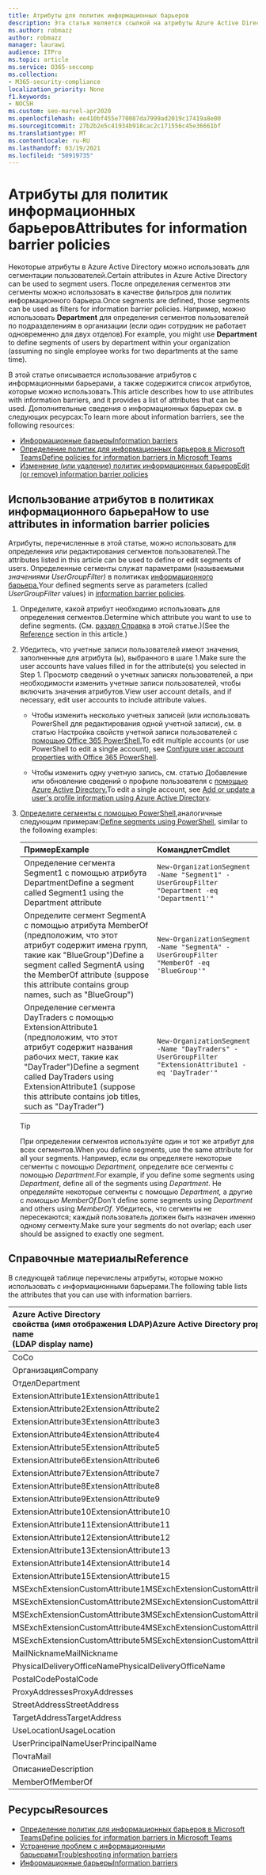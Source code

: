 ```yaml
---
title: Атрибуты для политик информационных барьеров
description: Эта статья является ссылкой на атрибуты Azure Active Directory учетной записи, которые можно использовать для определения сегментов информационного барьера.
ms.author: robmazz
author: robmazz
manager: laurawi
audience: ITPro
ms.topic: article
ms.service: O365-seccomp
ms.collection:
- M365-security-compliance
localization_priority: None
f1.keywords:
- NOCSH
ms.custom: seo-marvel-apr2020
ms.openlocfilehash: ee410bf455e770087da7999ad2019c17419a8e00
ms.sourcegitcommit: 27b2b2e5c41934b918cac2c171556c45e36661bf
ms.translationtype: MT
ms.contentlocale: ru-RU
ms.lasthandoff: 03/19/2021
ms.locfileid: "50919735"
---
```

# <a name="attributes-for-information-barrier-policies"></a><span data-ttu-id="7f68f-103">Атрибуты для политик информационных барьеров</span><span class="sxs-lookup"><span data-stu-id="7f68f-103">Attributes for information barrier policies</span></span>

<span data-ttu-id="7f68f-104">Некоторые атрибуты в Azure Active Directory можно использовать для сегментации пользователей.</span><span class="sxs-lookup"><span data-stu-id="7f68f-104">Certain attributes in Azure Active Directory can be used to segment users.</span></span> <span data-ttu-id="7f68f-105">После определения сегментов эти сегменты можно использовать в качестве фильтров для политик информационного барьера.</span><span class="sxs-lookup"><span data-stu-id="7f68f-105">Once segments are defined, those segments can be used as filters for information barrier policies.</span></span> <span data-ttu-id="7f68f-106">Например, можно использовать **Department** для определения сегментов пользователей по подразделениям в организации (если один сотрудник не работает одновременно для двух отделов).</span><span class="sxs-lookup"><span data-stu-id="7f68f-106">For example, you might use **Department** to define segments of users by department within your organization (assuming no single employee works for two departments at the same time).</span></span>

<span data-ttu-id="7f68f-107">В этой статье описывается использование атрибутов с информационными барьерами, а также содержится список атрибутов, которые можно использовать.</span><span class="sxs-lookup"><span data-stu-id="7f68f-107">This article describes how to use attributes with information barriers, and it provides a list of attributes that can be used.</span></span> <span data-ttu-id="7f68f-108">Дополнительные сведения о информационных барьерах см. в следующих ресурсах:</span><span class="sxs-lookup"><span data-stu-id="7f68f-108">To learn more about information barriers, see the following resources:</span></span>

- [<span data-ttu-id="7f68f-109">Информационные барьеры</span><span class="sxs-lookup"><span data-stu-id="7f68f-109">Information barriers</span></span>](information-barriers.md)
- [<span data-ttu-id="7f68f-110">Определение политик для информационных барьеров в Microsoft Teams</span><span class="sxs-lookup"><span data-stu-id="7f68f-110">Define policies for information barriers in Microsoft Teams</span></span>](information-barriers-policies.md)
- [<span data-ttu-id="7f68f-111">Изменение (или удаление) политик информационных барьеров</span><span class="sxs-lookup"><span data-stu-id="7f68f-111">Edit (or remove) information barrier policies</span></span>](information-barriers-edit-segments-policies.md)

## <a name="how-to-use-attributes-in-information-barrier-policies"></a><span data-ttu-id="7f68f-112">Использование атрибутов в политиках информационного барьера</span><span class="sxs-lookup"><span data-stu-id="7f68f-112">How to use attributes in information barrier policies</span></span>

<span data-ttu-id="7f68f-113">Атрибуты, перечисленные в этой статье, можно использовать для определения или редактирования сегментов пользователей.</span><span class="sxs-lookup"><span data-stu-id="7f68f-113">The attributes listed in this article can be used to define or edit segments of users.</span></span> <span data-ttu-id="7f68f-114">Определенные сегменты служат параметрами (называемыми *значениями UserGroupFilter)* в политиках [информационного барьера.](information-barriers-policies.md)</span><span class="sxs-lookup"><span data-stu-id="7f68f-114">Your defined segments serve as parameters (called *UserGroupFilter* values) in [information barrier policies](information-barriers-policies.md).</span></span>

1. <span data-ttu-id="7f68f-115">Определите, какой атрибут необходимо использовать для определения сегментов.</span><span class="sxs-lookup"><span data-stu-id="7f68f-115">Determine which attribute you want to use to define segments.</span></span> <span data-ttu-id="7f68f-116">(См. [раздел Справка](#reference) в этой статье.)</span><span class="sxs-lookup"><span data-stu-id="7f68f-116">(See the [Reference](#reference) section in this article.)</span></span>

2. <span data-ttu-id="7f68f-117">Убедитесь, что учетные записи пользователей имеют значения, заполненные для атрибута (ы), выбранного в шаге 1.</span><span class="sxs-lookup"><span data-stu-id="7f68f-117">Make sure the user accounts have values filled in for the attribute(s) you selected in Step 1.</span></span> <span data-ttu-id="7f68f-118">Просмотр сведений о учетных записях пользователей, а при необходимости изменить учетные записи пользователей, чтобы включить значения атрибутов.</span><span class="sxs-lookup"><span data-stu-id="7f68f-118">View user account details, and if necessary, edit user accounts to include attribute values.</span></span> 

    - <span data-ttu-id="7f68f-119">Чтобы изменить несколько учетных записей (или использовать PowerShell для редактирования одной учетной записи), см. в статью Настройка свойств учетной записи пользователей с [помощью Office 365 PowerShell.](../enterprise/configure-user-account-properties-with-microsoft-365-powershell.md)</span><span class="sxs-lookup"><span data-stu-id="7f68f-119">To edit multiple accounts (or use PowerShell to edit a single account), see [Configure user account properties with Office 365 PowerShell](../enterprise/configure-user-account-properties-with-microsoft-365-powershell.md).</span></span>

    - <span data-ttu-id="7f68f-120">Чтобы изменить одну учетную запись, см. статью Добавление или обновление сведений о профиле пользователя с [помощью Azure Active Directory.](/azure/active-directory/fundamentals/active-directory-users-profile-azure-portal)</span><span class="sxs-lookup"><span data-stu-id="7f68f-120">To edit a single account, see [Add or update a user's profile information using Azure Active Directory](/azure/active-directory/fundamentals/active-directory-users-profile-azure-portal).</span></span>

3. <span data-ttu-id="7f68f-121">[Определите сегменты с помощью PowerShell,](information-barriers-policies.md#define-segments-using-powershell)аналогичные следующим примерам:</span><span class="sxs-lookup"><span data-stu-id="7f68f-121">[Define segments using PowerShell](information-barriers-policies.md#define-segments-using-powershell), similar to the following examples:</span></span>

    |<span data-ttu-id="7f68f-122">**Пример**</span><span class="sxs-lookup"><span data-stu-id="7f68f-122">**Example**</span></span>|<span data-ttu-id="7f68f-123">**Командлет**</span><span class="sxs-lookup"><span data-stu-id="7f68f-123">**Cmdlet**</span></span>|
    |:----------|:---------|
    | <span data-ttu-id="7f68f-124">Определение сегмента Segment1 с помощью атрибута Department</span><span class="sxs-lookup"><span data-stu-id="7f68f-124">Define a segment called Segment1 using the Department attribute</span></span> | `New-OrganizationSegment -Name "Segment1" -UserGroupFilter "Department -eq 'Department1'"` |
    | <span data-ttu-id="7f68f-125">Определите сегмент SegmentA с помощью атрибута MemberOf (предположим, что этот атрибут содержит имена групп, такие как "BlueGroup")</span><span class="sxs-lookup"><span data-stu-id="7f68f-125">Define a segment called SegmentA using the MemberOf attribute (suppose this attribute contains group names, such as "BlueGroup")</span></span> | `New-OrganizationSegment -Name "SegmentA" -UserGroupFilter "MemberOf -eq 'BlueGroup'"` |
    | <span data-ttu-id="7f68f-126">Определение сегмента DayTraders с помощью ExtensionAttribute1 (предположим, что этот атрибут содержит названия рабочих мест, такие как "DayTrader")</span><span class="sxs-lookup"><span data-stu-id="7f68f-126">Define a segment called DayTraders using ExtensionAttribute1 (suppose this attribute contains job titles, such as "DayTrader")</span></span> | `New-OrganizationSegment -Name "DayTraders" -UserGroupFilter "ExtensionAttribute1 -eq 'DayTrader'"` |

    > [!TIP]
    > <span data-ttu-id="7f68f-127">При определении сегментов используйте один и тот же атрибут для всех сегментов.</span><span class="sxs-lookup"><span data-stu-id="7f68f-127">When you define segments, use the same attribute for all your segments.</span></span> <span data-ttu-id="7f68f-128">Например, если вы определяете некоторые сегменты с помощью *Department,* определите все сегменты с помощью *Department*.</span><span class="sxs-lookup"><span data-stu-id="7f68f-128">For example, if you define some segments using *Department*, define all of the segments using *Department*.</span></span> <span data-ttu-id="7f68f-129">Не определяйте некоторые сегменты с помощью *Department,* а другие с *помощью MemberOf.*</span><span class="sxs-lookup"><span data-stu-id="7f68f-129">Don't define some segments using *Department* and others using *MemberOf*.</span></span> <span data-ttu-id="7f68f-130">Убедитесь, что сегменты не пересекаются; каждый пользователь должен быть назначен именно одному сегменту.</span><span class="sxs-lookup"><span data-stu-id="7f68f-130">Make sure your segments do not overlap; each user should be assigned to exactly one segment.</span></span>

## <a name="reference"></a><span data-ttu-id="7f68f-131">Справочные материалы</span><span class="sxs-lookup"><span data-stu-id="7f68f-131">Reference</span></span>

<span data-ttu-id="7f68f-132">В следующей таблице перечислены атрибуты, которые можно использовать с информационными барьерами.</span><span class="sxs-lookup"><span data-stu-id="7f68f-132">The following table lists the attributes that you can use with information barriers.</span></span>

|<span data-ttu-id="7f68f-133">**Azure Active Directory <br/> свойства (имя отображения LDAP)**</span><span class="sxs-lookup"><span data-stu-id="7f68f-133">**Azure Active Directory property name<br/>(LDAP display name)**</span></span>|<span data-ttu-id="7f68f-134">**Exchange имени свойства**</span><span class="sxs-lookup"><span data-stu-id="7f68f-134">**Exchange property name**</span></span>|
|:---------------------------------------------------------------|:-------------------------|
| <span data-ttu-id="7f68f-135">Co</span><span class="sxs-lookup"><span data-stu-id="7f68f-135">Co</span></span> | <span data-ttu-id="7f68f-136">Co</span><span class="sxs-lookup"><span data-stu-id="7f68f-136">Co</span></span> |
| <span data-ttu-id="7f68f-137">Организация</span><span class="sxs-lookup"><span data-stu-id="7f68f-137">Company</span></span> | <span data-ttu-id="7f68f-138">Организация</span><span class="sxs-lookup"><span data-stu-id="7f68f-138">Company</span></span> |
| <span data-ttu-id="7f68f-139">Отдел</span><span class="sxs-lookup"><span data-stu-id="7f68f-139">Department</span></span> | <span data-ttu-id="7f68f-140">Отдел</span><span class="sxs-lookup"><span data-stu-id="7f68f-140">Department</span></span> |
| <span data-ttu-id="7f68f-141">ExtensionAttribute1</span><span class="sxs-lookup"><span data-stu-id="7f68f-141">ExtensionAttribute1</span></span> | <span data-ttu-id="7f68f-142">CustomAttribute1</span><span class="sxs-lookup"><span data-stu-id="7f68f-142">CustomAttribute1</span></span> |
| <span data-ttu-id="7f68f-143">ExtensionAttribute2</span><span class="sxs-lookup"><span data-stu-id="7f68f-143">ExtensionAttribute2</span></span> | <span data-ttu-id="7f68f-144">CustomAttribute2</span><span class="sxs-lookup"><span data-stu-id="7f68f-144">CustomAttribute2</span></span> |
| <span data-ttu-id="7f68f-145">ExtensionAttribute3</span><span class="sxs-lookup"><span data-stu-id="7f68f-145">ExtensionAttribute3</span></span> | <span data-ttu-id="7f68f-146">CustomAttribute3</span><span class="sxs-lookup"><span data-stu-id="7f68f-146">CustomAttribute3</span></span> |
| <span data-ttu-id="7f68f-147">ExtensionAttribute4</span><span class="sxs-lookup"><span data-stu-id="7f68f-147">ExtensionAttribute4</span></span> | <span data-ttu-id="7f68f-148">CustomAttribute4</span><span class="sxs-lookup"><span data-stu-id="7f68f-148">CustomAttribute4</span></span> |
| <span data-ttu-id="7f68f-149">ExtensionAttribute5</span><span class="sxs-lookup"><span data-stu-id="7f68f-149">ExtensionAttribute5</span></span> | <span data-ttu-id="7f68f-150">CustomAttribute5</span><span class="sxs-lookup"><span data-stu-id="7f68f-150">CustomAttribute5</span></span> |
| <span data-ttu-id="7f68f-151">ExtensionAttribute6</span><span class="sxs-lookup"><span data-stu-id="7f68f-151">ExtensionAttribute6</span></span> | <span data-ttu-id="7f68f-152">CustomAttribute6</span><span class="sxs-lookup"><span data-stu-id="7f68f-152">CustomAttribute6</span></span> |
| <span data-ttu-id="7f68f-153">ExtensionAttribute7</span><span class="sxs-lookup"><span data-stu-id="7f68f-153">ExtensionAttribute7</span></span> | <span data-ttu-id="7f68f-154">CustomAttribute7</span><span class="sxs-lookup"><span data-stu-id="7f68f-154">CustomAttribute7</span></span> |
| <span data-ttu-id="7f68f-155">ExtensionAttribute8</span><span class="sxs-lookup"><span data-stu-id="7f68f-155">ExtensionAttribute8</span></span> | <span data-ttu-id="7f68f-156">CustomAttribute8</span><span class="sxs-lookup"><span data-stu-id="7f68f-156">CustomAttribute8</span></span> |
| <span data-ttu-id="7f68f-157">ExtensionAttribute9</span><span class="sxs-lookup"><span data-stu-id="7f68f-157">ExtensionAttribute9</span></span> | <span data-ttu-id="7f68f-158">CustomAttribute9</span><span class="sxs-lookup"><span data-stu-id="7f68f-158">CustomAttribute9</span></span> |
| <span data-ttu-id="7f68f-159">ExtensionAttribute10</span><span class="sxs-lookup"><span data-stu-id="7f68f-159">ExtensionAttribute10</span></span> | <span data-ttu-id="7f68f-160">CustomAttribute10</span><span class="sxs-lookup"><span data-stu-id="7f68f-160">CustomAttribute10</span></span> |
| <span data-ttu-id="7f68f-161">ExtensionAttribute11</span><span class="sxs-lookup"><span data-stu-id="7f68f-161">ExtensionAttribute11</span></span> | <span data-ttu-id="7f68f-162">CustomAttribute11</span><span class="sxs-lookup"><span data-stu-id="7f68f-162">CustomAttribute11</span></span> |
| <span data-ttu-id="7f68f-163">ExtensionAttribute12</span><span class="sxs-lookup"><span data-stu-id="7f68f-163">ExtensionAttribute12</span></span> | <span data-ttu-id="7f68f-164">CustomAttribute12</span><span class="sxs-lookup"><span data-stu-id="7f68f-164">CustomAttribute12</span></span> |
| <span data-ttu-id="7f68f-165">ExtensionAttribute13</span><span class="sxs-lookup"><span data-stu-id="7f68f-165">ExtensionAttribute13</span></span> | <span data-ttu-id="7f68f-166">CustomAttribute13</span><span class="sxs-lookup"><span data-stu-id="7f68f-166">CustomAttribute13</span></span> |
| <span data-ttu-id="7f68f-167">ExtensionAttribute14</span><span class="sxs-lookup"><span data-stu-id="7f68f-167">ExtensionAttribute14</span></span> | <span data-ttu-id="7f68f-168">CustomAttribute14</span><span class="sxs-lookup"><span data-stu-id="7f68f-168">CustomAttribute14</span></span> |
| <span data-ttu-id="7f68f-169">ExtensionAttribute15</span><span class="sxs-lookup"><span data-stu-id="7f68f-169">ExtensionAttribute15</span></span> | <span data-ttu-id="7f68f-170">CustomAttribute15</span><span class="sxs-lookup"><span data-stu-id="7f68f-170">CustomAttribute15</span></span> |
| <span data-ttu-id="7f68f-171">MSExchExtensionCustomAttribute1</span><span class="sxs-lookup"><span data-stu-id="7f68f-171">MSExchExtensionCustomAttribute1</span></span> | <span data-ttu-id="7f68f-172">ExtensionCustomAttribute1</span><span class="sxs-lookup"><span data-stu-id="7f68f-172">ExtensionCustomAttribute1</span></span> |
| <span data-ttu-id="7f68f-173">MSExchExtensionCustomAttribute2</span><span class="sxs-lookup"><span data-stu-id="7f68f-173">MSExchExtensionCustomAttribute2</span></span> | <span data-ttu-id="7f68f-174">ExtensionCustomAttribute2</span><span class="sxs-lookup"><span data-stu-id="7f68f-174">ExtensionCustomAttribute2</span></span> |
| <span data-ttu-id="7f68f-175">MSExchExtensionCustomAttribute3</span><span class="sxs-lookup"><span data-stu-id="7f68f-175">MSExchExtensionCustomAttribute3</span></span> | <span data-ttu-id="7f68f-176">ExtensionCustomAttribute3</span><span class="sxs-lookup"><span data-stu-id="7f68f-176">ExtensionCustomAttribute3</span></span> |
| <span data-ttu-id="7f68f-177">MSExchExtensionCustomAttribute4</span><span class="sxs-lookup"><span data-stu-id="7f68f-177">MSExchExtensionCustomAttribute4</span></span> | <span data-ttu-id="7f68f-178">ExtensionCustomAttribute4</span><span class="sxs-lookup"><span data-stu-id="7f68f-178">ExtensionCustomAttribute4</span></span> |
| <span data-ttu-id="7f68f-179">MSExchExtensionCustomAttribute5</span><span class="sxs-lookup"><span data-stu-id="7f68f-179">MSExchExtensionCustomAttribute5</span></span> | <span data-ttu-id="7f68f-180">ExtensionCustomAttribute5</span><span class="sxs-lookup"><span data-stu-id="7f68f-180">ExtensionCustomAttribute5</span></span> |
| <span data-ttu-id="7f68f-181">MailNickname</span><span class="sxs-lookup"><span data-stu-id="7f68f-181">MailNickname</span></span> | <span data-ttu-id="7f68f-182">Alias</span><span class="sxs-lookup"><span data-stu-id="7f68f-182">Alias</span></span> |
| <span data-ttu-id="7f68f-183">PhysicalDeliveryOfficeName</span><span class="sxs-lookup"><span data-stu-id="7f68f-183">PhysicalDeliveryOfficeName</span></span> | <span data-ttu-id="7f68f-184">Office</span><span class="sxs-lookup"><span data-stu-id="7f68f-184">Office</span></span> |
| <span data-ttu-id="7f68f-185">PostalCode</span><span class="sxs-lookup"><span data-stu-id="7f68f-185">PostalCode</span></span> | <span data-ttu-id="7f68f-186">PostalCode</span><span class="sxs-lookup"><span data-stu-id="7f68f-186">PostalCode</span></span> |
| <span data-ttu-id="7f68f-187">ProxyAddresses</span><span class="sxs-lookup"><span data-stu-id="7f68f-187">ProxyAddresses</span></span> | <span data-ttu-id="7f68f-188">EmailAddresses</span><span class="sxs-lookup"><span data-stu-id="7f68f-188">EmailAddresses</span></span> |
| <span data-ttu-id="7f68f-189">StreetAddress</span><span class="sxs-lookup"><span data-stu-id="7f68f-189">StreetAddress</span></span> | <span data-ttu-id="7f68f-190">StreetAddress</span><span class="sxs-lookup"><span data-stu-id="7f68f-190">StreetAddress</span></span> |
| <span data-ttu-id="7f68f-191">TargetAddress</span><span class="sxs-lookup"><span data-stu-id="7f68f-191">TargetAddress</span></span> | <span data-ttu-id="7f68f-192">ExternalEmailAddress</span><span class="sxs-lookup"><span data-stu-id="7f68f-192">ExternalEmailAddress</span></span> |
| <span data-ttu-id="7f68f-193">UseLocation</span><span class="sxs-lookup"><span data-stu-id="7f68f-193">UsageLocation</span></span> | <span data-ttu-id="7f68f-194">UseLocation</span><span class="sxs-lookup"><span data-stu-id="7f68f-194">UsageLocation</span></span> |
| <span data-ttu-id="7f68f-195">UserPrincipalName</span><span class="sxs-lookup"><span data-stu-id="7f68f-195">UserPrincipalName</span></span> | <span data-ttu-id="7f68f-196">UserPrincipalName</span><span class="sxs-lookup"><span data-stu-id="7f68f-196">UserPrincipalName</span></span> |
| <span data-ttu-id="7f68f-197">Почта</span><span class="sxs-lookup"><span data-stu-id="7f68f-197">Mail</span></span> | <span data-ttu-id="7f68f-198">WindowsEmailAddress</span><span class="sxs-lookup"><span data-stu-id="7f68f-198">WindowsEmailAddress</span></span> |
| <span data-ttu-id="7f68f-199">Описание</span><span class="sxs-lookup"><span data-stu-id="7f68f-199">Description</span></span> | <span data-ttu-id="7f68f-200">Описание</span><span class="sxs-lookup"><span data-stu-id="7f68f-200">Description</span></span> |
| <span data-ttu-id="7f68f-201">MemberOf</span><span class="sxs-lookup"><span data-stu-id="7f68f-201">MemberOf</span></span> | <span data-ttu-id="7f68f-202">MemberOfGroup</span><span class="sxs-lookup"><span data-stu-id="7f68f-202">MemberOfGroup</span></span> |

## <a name="resources"></a><span data-ttu-id="7f68f-203">Ресурсы</span><span class="sxs-lookup"><span data-stu-id="7f68f-203">Resources</span></span>

- [<span data-ttu-id="7f68f-204">Определение политик для информационных барьеров в Microsoft Teams</span><span class="sxs-lookup"><span data-stu-id="7f68f-204">Define policies for information barriers in Microsoft Teams</span></span>](information-barriers-policies.md)
- [<span data-ttu-id="7f68f-205">Устранение проблем с информационными барьерами</span><span class="sxs-lookup"><span data-stu-id="7f68f-205">Troubleshooting information barriers</span></span>](information-barriers-troubleshooting.md)
- [<span data-ttu-id="7f68f-206">Информационные барьеры</span><span class="sxs-lookup"><span data-stu-id="7f68f-206">Information barriers</span></span>](information-barriers.md)
